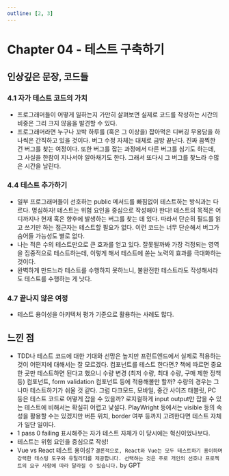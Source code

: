 ```yaml
---
outline: [2, 3]
---
```

# Chapter 04 - 테스트 구축하기 

## 인상깊은 문장, 코드들

### 4.1 자가 테스트 코드의 가치

- 프로그래머들이 어떻게 일하는지 가만히 살펴보면 실제로 코드를 작성하는 시간의 비중은 그리 크지 않음을 발견할 수 있다.
- 프로그래머라면 누구나 꼬박 하루를 (혹은 그 이상을) 잡아먹은 디버깅 무용담을 하나씩은 간직하고 있을 것이다. 버그 수정 자체는 대체로 금방 끝난다. 진짜 끔찍한 건 버그를 찾는 여정이다. 또한 버그를 잡는 과정에서 다른 버그를 심기도 하는데, 그 사실을 한참이 지나서야 알아채기도 한다. 그래서 또다시 그 버그를 찾느라 수많은 시간을 날린다.

### 4.4 테스트 추가하기

- 일부 프로그래머들이 선호하는 public 메서드를 빠짐없이 테스트하는 방식과는 다르다. 명심하자! 테스트는 위험 요인을 중심으로 작성해야 한다! 테스트의 목적은 어디까지나 현재 혹은 향후에 발생하는 버그를 찾는 데 있다. 따라서 단순히 필드를 읽고 쓰기만 하는 접근자는 테스트할 필요가 없다. 이런 코드는 너무 단순해서 버그가 숨어들 가능성도 별로 없다.
- 나는 적은 수의 테스트만으로 큰 효과를 얻고 있다. 잘못될까봐 가장 걱정되는 영역을 집중적으로 테스트하는데, 이렇게 해서 테스트에 쏟는 노력의 효과를 극대화하는 것이다.
- 완벽하게 만드느라 테스트를 수행하지 못하느니, 불완전한 테스트라도 작성해서라도 테스트를 수행하는 게 낫다.

### 4.7 끝나지 않은 여정

- 테스트 용이성을 아키텍처 평가 기준으로 활용하는 사례도 많다.

## 느낀 점

- TDD나 테스트 코드에 대한 기대와 선망은 높지만 프런트엔드에서 실제로 적용하는 것이 어떤지에 대해서는 잘 모르겠다. 컴포넌트를 테스트 한다면.? 책에 따르면 중요한 곳만 테스트하면 된다고 했으니 수량 변경 (최저 수량, 최대 수량, 구매 제한 정책 등) 컴포넌트, form validation 컴포넌트 등에 적용해볼만 할까? 수량의 경우는 그나마 테스트하기가 쉬울 것 같다. 그럼 다크모드, 모바일, 중간 사이즈 태블릿, PC 등은 테스트 코드로 어떻게 잡을 수 있을까? 로지컬하게 input output만 잡을 수 있는 테스트에 비해서는 확실히 어렵고 낯설다. PlayWright 등에서는 visible 등의 속성을 활용할 수는 있겠지만 버튼 위치, border 여부 등까지 고려한다면 테스트 자체가 일단 일이다.
- 1 pass 0 failing 표시해주는 자가 테스트 자체가 이 당시에는 혁신이었나보다.
- 테스트는 위험 요인을 중심으로 작성!
- Vue vs React 테스트 용이성? `결론적으로, React와 Vue는 모두 테스트하기 용이하며 강력한 테스팅 도구와 유틸리티를 제공합니다. 선택하는 것은 주로 개인의 선호나 프로젝트의 요구 사항에 따라 달라질 수 있습니다.` by GPT